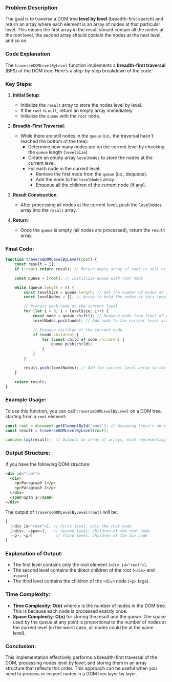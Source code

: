 ### Problem Description

The goal is to traverse a DOM tree **level by level** (breadth-first search) and return an array where each element is an array of nodes at that particular level. This means the first array in the result should contain all the nodes at the root level, the second array should contain the nodes at the next level, and so on.

### Code Explanation

The `traverseDOMLevelByLevel` function implements a **breadth-first traversal** (BFS) of the DOM tree. Here's a step-by-step breakdown of the code:

### Key Steps:

1. **Initial Setup**:
   - Initialize the `result` array to store the nodes level by level.
   - If the `root` is `null`, return an empty array immediately.
   - Initialize the `queue` with the `root` node.

2. **Breadth-First Traversal**:
   - While there are still nodes in the `queue` (i.e., the traversal hasn't reached the bottom of the tree):
     - Determine how many nodes are on the current level by checking the `queue` length (`levelSize`).
     - Create an empty array `levelNodes` to store the nodes at the current level.
     - For each node in the current level:
       - Remove the first node from the `queue` (i.e., dequeue).
       - Add the node to the `levelNodes` array.
       - Enqueue all the children of the current node (if any).

3. **Result Construction**:
   - After processing all nodes at the current level, push the `levelNodes` array into the `result` array.

4. **Return**:
   - Once the `queue` is empty (all nodes are processed), return the `result` array.

### Final Code:

```javascript
function traverseDOMLevelByLevel(root) {
    const result = [];
    if (!root) return result; // Return empty array if root is null or undefined

    const queue = [root]; // Initialize queue with root node

    while (queue.length > 0) {
        const levelSize = queue.length; // Get the number of nodes at the current level
        const levelNodes = []; // Array to hold the nodes at this level

        // Process each node at the current level
        for (let i = 0; i < levelSize; i++) {
            const node = queue.shift(); // Dequeue node from front of queue
            levelNodes.push(node); // Add node to the current level array

            // Enqueue children of the current node
            if (node.children) {
                for (const child of node.children) {
                    queue.push(child);
                }
            }
        }

        result.push(levelNodes); // Add the current level array to the result
    }

    return result;
}
```

### Example Usage:

To use this function, you can call `traverseDOMLevelByLevel` on a DOM tree, starting from a `root` element:

```javascript
const root = document.getElementById('root'); // Assuming there's an element with ID 'root'
const result = traverseDOMLevelByLevel(root);

console.log(result);  // Outputs an array of arrays, each representing a level in the DOM tree
```

### Output Structure:

If you have the following DOM structure:

```html
<div id="root">
  <div>
    <p>Paragraph 1</p>
    <p>Paragraph 2</p>
  </div>
  <span>Span 1</span>
</div>
```

The output of `traverseDOMLevelByLevel(root)` will be:

```javascript
[
  [<div id="root">], // First level: only the root node
  [<div>, <span>],   // Second level: children of the root node
  [<p>, <p>]          // Third level: children of the div node
]
```

### Explanation of Output:

- The first level contains only the root element (`<div id="root">`).
- The second level contains the direct children of the root (`<div>` and `<span>`).
- The third level contains the children of the `<div>` node (`<p>` tags).

### Time Complexity:

- **Time Complexity**: **O(n)** where `n` is the number of nodes in the DOM tree. This is because each node is processed exactly once.
- **Space Complexity**: **O(n)** for storing the result and the queue. The space used by the queue at any point is proportional to the number of nodes at the current level (in the worst case, all nodes could be at the same level).

### Conclusion:

This implementation effectively performs a breadth-first traversal of the DOM, processing nodes level by level, and storing them in an array structure that reflects this order. This approach can be useful when you need to process or inspect nodes in a DOM tree layer by layer.